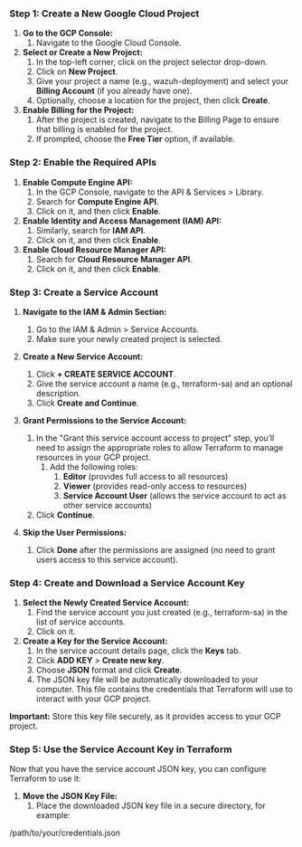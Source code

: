 ﻿### **Step 1: Create a New Google Cloud Project**
1. **Go to the GCP Console:**
   1. Navigate to the Google Cloud Console.
1. **Select or Create a New Project:**
   1. In the top-left corner, click on the project selector drop-down.
   1. Click on **New Project**.
   1. Give your project a name (e.g., wazuh-deployment) and select your **Billing Account** (if you already have one).
   1. Optionally, choose a location for the project, then click **Create**.
1. **Enable Billing for the Project:**
   1. After the project is created, navigate to the Billing Page to ensure that billing is enabled for the project.
   1. If prompted, choose the **Free Tier** option, if available.

### **Step 2: Enable the Required APIs**
1. **Enable Compute Engine API:**
   1. In the GCP Console, navigate to the API & Services > Library.
   1. Search for **Compute Engine API**.
   1. Click on it, and then click **Enable**.
1. **Enable Identity and Access Management (IAM) API:**
   1. Similarly, search for **IAM API**.
   1. Click on it, and then click **Enable**.
1. **Enable Cloud Resource Manager API:**
   1. Search for **Cloud Resource Manager API**.
   1. Click on it, and then click **Enable**.

### **Step 3: Create a Service Account**
1. **Navigate to the IAM & Admin Section:**
   1. Go to the IAM & Admin > Service Accounts.
   1. Make sure your newly created project is selected.
1. **Create a New Service Account:**
   1. Click **+ CREATE SERVICE ACCOUNT**.
   1. Give the service account a name (e.g., terraform-sa) and an optional description.
   1. Click **Create and Continue**.



1. **Grant Permissions to the Service Account:**
   1. In the "Grant this service account access to project" step, you’ll need to assign the appropriate roles to allow Terraform to manage resources in your GCP project.
      1. Add the following roles:
         1. **Editor** (provides full access to all resources)
         1. **Viewer** (provides read-only access to resources)
         1. **Service Account User** (allows the service account to act as other service accounts)
   1. Click **Continue**.
1. **Skip the User Permissions:**
   1. Click **Done** after the permissions are assigned (no need to grant users access to this service account).

### **Step 4: Create and Download a Service Account Key**
1. **Select the Newly Created Service Account:**
   1. Find the service account you just created (e.g., terraform-sa) in the list of service accounts.
   1. Click on it.
1. **Create a Key for the Service Account:**
   1. In the service account details page, click the **Keys** tab.
   1. Click **ADD KEY** > **Create new key**.
   1. Choose **JSON** format and click **Create**.
   1. The JSON key file will be automatically downloaded to your computer. This file contains the credentials that Terraform will use to interact with your GCP project.

**Important:** Store this key file securely, as it provides access to your GCP project.

### **Step 5: Use the Service Account Key in Terraform**
Now that you have the service account JSON key, you can configure Terraform to use it:

1. **Move the JSON Key File:**
   1. Place the downloaded JSON key file in a secure directory, for example:

/path/to/your/credentials.json

